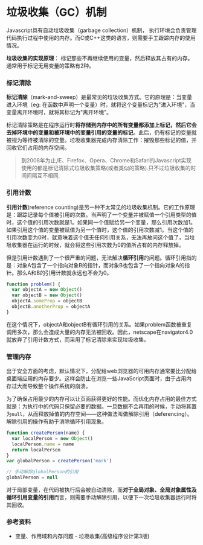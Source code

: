 # 垃圾收集（GC）机制

Javascript具有自动垃圾收集（garbage collection）机制， 执行环境会负责管理代码执行过程中使用的内存。而C或C++这类的语言，则需要手工跟踪内存的使用情况。

**垃圾收集的实现原理**： 标记那些不再继续使用的变量，然后释放其占有的内存。通常用于标记无用变量的策略有2种。

### 标记清除

**标记清除**（mark-and-sweep）是最常见的垃圾收集方式。它的原理是：当变量进入环境（eg: 在函数中声明一个变量）时，就将这个变量标记为"进入环境"，当变量离开环境时，就将其标记为"离开环境"。

标记清除策略是在程序运行时**将存储到内存中的所有变量都添加上标记，然后它会去掉环境中的变量和被环境中的变量引用的变量的标记**。此后，仍有标记的变量就被视为等待被清除的变量。垃圾收集器完成内存清除工作：摧毁那些标记的值，并回收它们占用的内存空间。

> 到2008年为止,IE、Firefox、Opera、Chrome和Safari的Javascript实现使用的都是标记清除式垃圾收集策略(或者类似的策略).只不过垃圾收集的时间间隔互不相同.

### 引用计数

**引用计数**(reference counting)是另一种不太常见的垃圾收集机制。它的工作原理是：跟踪记录每个值被引用的次数。当声明了一个变量并被赋值一个引用类型的值时，这个值的引用次数就是1。如果同一个值赋给另一个变量，那么引用次数加1。如果引用这个值的变量被赋值为另一个值时，这个值的引用次数减1。当这个值的引用次数变为0时，就意味着这个值无任何引用关系，无法再放问这个值了，当垃圾收集器在运行的时候，就会将这些引用次数为0的值所占有的内存释放掉。

但是引用计数遇到了一个很严重的问题，无法解决**循环引用**的问题。循环引用指的是：对象A包含了一个指向对象B的指针，而对象B也包含了一个指向对象A的指针。那么A和B的引用计数就永远也不会为0。

```js
function problem() {
  var objectA = new Object()
  var objectB = new Object()
  objectA.someProp = objectB
  objectB.anotherProp = objectA
}
```
在这个情况下，objectA和objectB有循环引用的关系。如果problem函数被重复调用多次，那么会造成大量的内存无法被回收。因此，netscape在navigator4.0就放弃了引用计数方式，而采用了标记清除来实现垃圾收集。

### 管理内存

出于安全方面的考虑，默认情况下，分配给web浏览器的可用内存通常要比分配给桌面端应用的内存要少。这样会防止在浏览一些JavaScript页面时，由于占用内存过大而导致整个操作系统的崩溃。

为了确保占用最少的内存可以让页面获得更好的性能。而优化内存占用的最佳方式就是：为执行中的代码只保留必要的数据。一旦数据不会再用的时候，手动将其置为```null```，从而释放掉值的内存空间——这种做法叫做解除引用（deferencing）。解除引用的操作有助于消除循环引用现象。

```js
function createPerson(name) {
  var localPerson = new Object()
  localPerson.name = name
  return localPerson
}
var globalPerson = createPerson('mark')

// 手动解除globalPerson的引用
globalPerson = null
```

对于局部变量，在代码被执行后会被自动清除，而**对于全局对象、全局对象属性及循环引用变量的引用**而言，则需要手动解除引用，以便下一次垃圾收集器运行时将其回收。


### 参考资料

- 变量、作用域和内存问题 - 垃圾收集(高级程序设计第3版)
